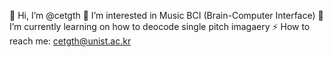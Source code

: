 👋 Hi, I’m @cetgth 
👀 I’m interested in Music BCI (Brain-Computer Interface)
🌱 I’m currently learning on how to deocode single pitch imagaery
⚡ How to reach me: cetgth@unist.ac.kr

